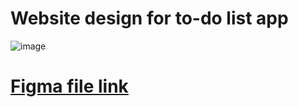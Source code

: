 # Website design for to-do list app
![image](https://user-images.githubusercontent.com/116429104/198891650-ba138c5d-67b6-4160-8173-7495428be90a.png)


# [Figma file link](https://www.figma.com/file/eM6OjnzBmA3Xewmv3T24iz/UI-Designs?node-id=1%3A2)
